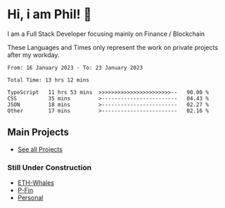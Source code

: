 # Hi, i am Phil! 👋
I am a Full Stack Developer focusing mainly on Finance / Blockchain

These Languages and Times only represent the work on private projects after my workday.
<!--START_SECTION:waka-->

```text
From: 16 January 2023 - To: 23 January 2023

Total Time: 13 hrs 12 mins

TypeScript   11 hrs 53 mins  >>>>>>>>>>>>>>>>>>>>>>>--   90.00 %
CSS          35 mins         >------------------------   04.43 %
JSON         18 mins         >------------------------   02.27 %
Other        17 mins         >------------------------   02.16 %
```

<!--END_SECTION:waka-->

## Main Projects
- [See all Projects](https://www.github.com/phil-schmidtke/projects)
### Still Under Construction
- [ETH-Whales](https://www.eth-whales.com)
- [P-Fin](https://www.p-fin.de)
- [Personal](https://www.phil-schmidtke.de)
